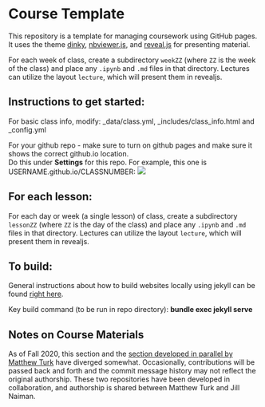 # Course Template

This repository is a template for managing coursework using GitHub pages.  It
uses the theme [dinky](https://github.com/pages-themes/dinky),
[nbviewer.js](https://github.com/kokes/nbviewer.js), and
[reveal.js](https://revealjs.com/) for presenting material.

For each week of class, create a subdirectory `weekZZ` (where `ZZ` is the week
of the class) and place any `.ipynb` and `.md` files in that directory.
Lectures can utilize the layout `lecture`, which will present them in revealjs.

## Instructions to get started:

For basic class info, modify: _data/class.yml, _includes/class_info.html and _config.yml

For your github repo -  make sure to turn on github pages and make sure it shows the correct github.io location.  
Do this under __Settings__ for this repo. For example, this one is USERNAME.github.io/CLASSNUMBER:
![](assets/ghpages.png)


## For each lesson:

For each day or week (a single lesson) of class, create a subdirectory `lessonZZ` (where `ZZ` is the day
of the class) and place any `.ipynb` and `.md` files in that directory.
Lectures can utilize the layout `lecture`, which will present them in revealjs.

## To build:

General instructions about how to build websites locally using jekyll can be found [right here](https://help.github.com/articles/setting-up-your-github-pages-site-locally-with-jekyll/).

Key build command (to be run in repo directory): __bundle exec jekyll serve__

## Notes on Course Materials

As of Fall 2020, this section and the [section developed in parallel by Matthew Turk](https://github.com/UIUC-iSchool-DataViz/fall2020-bo) have
diverged somewhat.  Occasionally, contributions will be passed back and forth
and the commit message history may not reflect the original authorship.
These two repositories have been developed in collaboration, and authorship is
shared between Matthew Turk and Jill Naiman.
